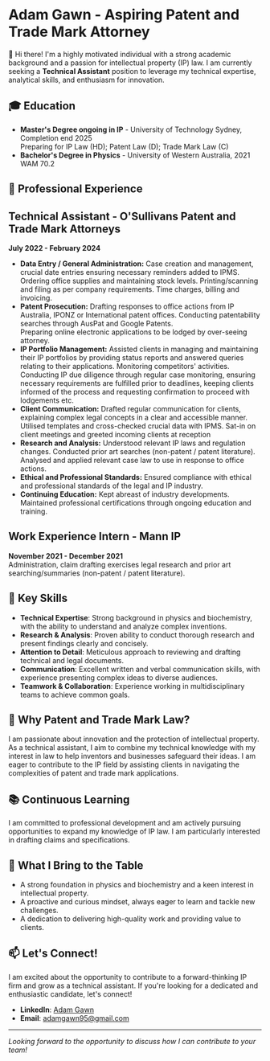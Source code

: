# Adam Gawn - Aspiring Patent and Trade Mark Attorney

👋 Hi there! I'm a highly motivated individual with a strong academic background and a passion for intellectual property (IP) law. I am currently seeking a **Technical Assistant** position to leverage my technical expertise, analytical skills, and enthusiasm for innovation.

## 🎓 Education
- **Master's Degree ongoing in IP** - University of Technology Sydney, Completion end 2025   
     Preparing for IP Law (HD); Patent Law (D); Trade Mark Law (C)  
- **Bachelor's Degree in Physics** - University of Western Australia, 2021  
     WAM 70.2

## 💼 Professional Experience
## Technical Assistant - O'Sullivans Patent and Trade Mark Attorneys
**July 2022 - February 2024** 
- **Data Entry / General Administration:**
Case creation and management, crucial date entries ensuring necessary reminders added to IPMS. 
Ordering office supplies and maintaining stock levels. Printing/scanning and filing as per company requirements. 
Time charges, billing and invoicing.
- **Patent Prosecution:** 
Drafting responses to office actions from IP Australia, IPONZ or International patent offices. 
Conducting patentability searches through AusPat and Google Patents.  
Preparing online electronic applications to be lodged by over-seeing attorney. 
- **IP Portfolio Management:** 
Assisted clients in managing and maintaining their IP portfolios by providing status reports and answered queries relating to their applications. Monitoring competitors' activities. Conducting IP due diligence through regular case monitoring, ensuring necessary requirements are fulfilled prior to deadlines, keeping clients informed of the process and requesting confirmation to proceed with lodgements etc.
- **Client Communication:**
Drafted regular communication for clients, explaining complex legal concepts in a clear and accessible manner. Utilised templates and cross-checked crucial data with IPMS. Sat-in on client meetings and greeted incoming clients at reception
- **Research and Analysis:**
Understood relevant IP laws and regulation changes. 
Conducted prior art searches (non-patent / patent literature). 
Analysed and applied relevant case law to use in response to office actions. 
- **Ethical and Professional Standards:** 
Ensured compliance with ethical and professional standards of the legal and IP industry.
- **Continuing Education:**
Kept abreast of industry developments. 
Maintained professional certifications through ongoing education and training.

## Work Experience Intern - Mann IP
**November 2021 - December 2021**  
Administration, claim drafting exercises legal research and prior art searching/summaries (non-patent / patent literature).


## 🔑 Key Skills
- **Technical Expertise**: Strong background in physics and biochemistry, with the ability to understand and analyze complex inventions.
- **Research & Analysis**: Proven ability to conduct thorough research and present findings clearly and concisely.
- **Attention to Detail**: Meticulous approach to reviewing and drafting technical and legal documents.
- **Communication**: Excellent written and verbal communication skills, with experience presenting complex ideas to diverse audiences.
- **Teamwork & Collaboration**: Experience working in multidisciplinary teams to achieve common goals.

## 🎯 Why Patent and Trade Mark Law?
I am passionate about innovation and the protection of intellectual property. As a technical assistant, I aim to combine my technical knowledge with my interest in law to help inventors and businesses safeguard their ideas. I am eager to contribute to the IP field by assisting clients in navigating the complexities of patent and trade mark applications.

## 📚 Continuous Learning
I am committed to professional development and am actively pursuing opportunities to expand my knowledge of IP law. I am particularly interested in drafting claims and specifications.

## 🌟 What I Bring to the Table
- A strong foundation in physics and biochemistry and a keen interest in intellectual property.
- A proactive and curious mindset, always eager to learn and tackle new challenges.
- A dedication to delivering high-quality work and providing value to clients.

## 📫 Let's Connect!
I am excited about the opportunity to contribute to a forward-thinking IP firm and grow as a technical assistant. If you're looking for a dedicated and enthusiastic candidate, let's connect!

- **LinkedIn**: [Adam Gawn](https://www.linkedin.com/in/adamgawn/?trk=opento_sprofile_details)
- **Email**: adamgawn95@gmail.com  

---

*Looking forward to the opportunity to discuss how I can contribute to your team!*